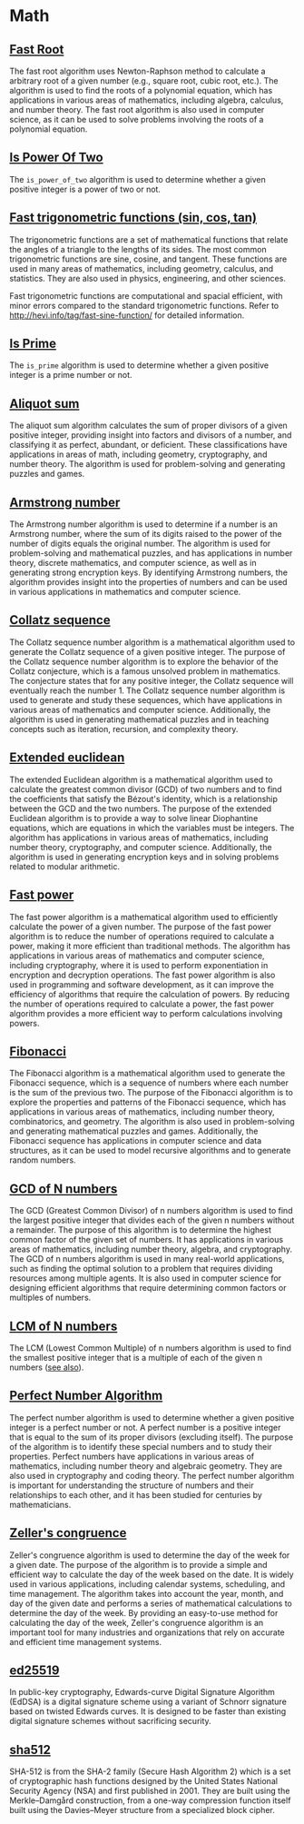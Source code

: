 # Math

## [Fast Root](./src/fast_root.cairo)

The fast root algorithm uses Newton-Raphson method to calculate a arbitrary root of a given number (e.g., square root, cubic root, etc.). The algorithm is used to find the roots of a polynomial equation, which has applications in various areas of mathematics, including algebra, calculus, and number theory. The fast root algorithm is also used in computer science, as it can be used to solve problems involving the roots of a polynomial equation.

## [Is Power Of Two](./src/is_power_of_two.cairo)

The `is_power_of_two` algorithm is used to determine whether a given positive integer is a power of two or not.

## [Fast trigonometric functions (sin, cos, tan)](./src/trigonometry.cairo)

The trigonometric functions are a set of mathematical functions that relate the angles of a triangle to the lengths of its sides. The most common trigonometric functions are sine, cosine, and tangent. These functions are used in many areas of mathematics, including geometry, calculus, and statistics. They are also used in physics, engineering, and other sciences.

Fast trigonometric functions are computational and spacial efficient, with minor errors compared to the standard trigonometric functions. Refer to http://hevi.info/tag/fast-sine-function/ for detailed information.

## [Is Prime](./src/is_prime.cairo)

The `is_prime` algorithm is used to determine whether a given positive integer is a prime number or not.

## [Aliquot sum](./src/aliquot_sum.cairo)

The aliquot sum algorithm calculates the sum of proper divisors of a given positive integer, providing insight into factors and divisors of a number, and classifying it as perfect, abundant, or deficient.
These classifications have applications in areas of math, including geometry, cryptography, and number theory. The algorithm is used for problem-solving and generating puzzles and games.

## [Armstrong number](./src/armstrong_number.cairo)

The Armstrong number algorithm is used to determine if a number is an Armstrong number, where the sum of its digits raised to the power of the number of digits equals the original number.
The algorithm is used for problem-solving and mathematical puzzles, and has applications in number theory, discrete mathematics, and computer science, as well as in generating strong encryption keys.
By identifying Armstrong numbers, the algorithm provides insight into the properties of numbers and can be used in various applications in mathematics and computer science.

## [Collatz sequence](./src/collatz_sequence.cairo)
The Collatz sequence number algorithm is a mathematical algorithm used to generate the Collatz sequence of a given positive integer.
The purpose of the Collatz sequence number algorithm is to explore the behavior of the Collatz conjecture, which is a famous unsolved problem in mathematics. The conjecture states that for any positive integer, the Collatz sequence will eventually reach the number 1. The Collatz sequence number algorithm is used to generate and study these sequences, which have applications in various areas of mathematics and computer science.
Additionally, the algorithm is used in generating mathematical puzzles and in teaching concepts such as iteration, recursion, and complexity theory.

## [Extended euclidean](./src/extended_euclidean_algorithm.cairo)
The extended Euclidean algorithm is a mathematical algorithm used to calculate the greatest common divisor (GCD) of two numbers and to find the coefficients that satisfy the Bézout's identity, which is a relationship between the GCD and the two numbers.
The purpose of the extended Euclidean algorithm is to provide a way to solve linear Diophantine equations, which are equations in which the variables must be integers.
The algorithm has applications in various areas of mathematics, including number theory, cryptography, and computer science. Additionally, the algorithm is used in generating encryption keys and in solving problems related to modular arithmetic.

## [Fast power](./src/fast_power.cairo)
The fast power algorithm is a mathematical algorithm used to efficiently calculate the power of a given number.
The purpose of the fast power algorithm is to reduce the number of operations required to calculate a power, making it more efficient than traditional methods. The algorithm has applications in various areas of mathematics and computer science, including cryptography, where it is used to perform exponentiation in encryption and decryption operations. The fast power algorithm is also used in programming and software development, as it can improve the efficiency of algorithms that require the calculation of powers.
By reducing the number of operations required to calculate a power, the fast power algorithm provides a more efficient way to perform calculations involving powers.

## [Fibonacci](./src/fibonacci.cairo)
The Fibonacci algorithm is a mathematical algorithm used to generate the Fibonacci sequence, which is a sequence of numbers where each number is the sum of the previous two.
The purpose of the Fibonacci algorithm is to explore the properties and patterns of the Fibonacci sequence, which has applications in various areas of mathematics, including number theory, combinatorics, and geometry. The algorithm is also used in problem-solving and generating mathematical puzzles and games. Additionally, the Fibonacci sequence has applications in computer science and data structures, as it can be used to model recursive algorithms and to generate random numbers.

## [GCD of N numbers](./src/gcd_of_n_numbers.cairo)
The GCD (Greatest Common Divisor) of n numbers algorithm is used to find the largest positive integer that divides each of the given n numbers without a remainder.
The purpose of this algorithm is to determine the highest common factor of the given set of numbers. It has applications in various areas of mathematics, including number theory, algebra, and cryptography. The GCD of n numbers algorithm is used in many real-world applications, such as finding the optimal solution to a problem that requires dividing resources among multiple agents. It is also used in computer science for designing efficient algorithms that require determining common factors or multiples of numbers.

## [LCM of N numbers](./src/lcm_of_n_numbers.cairo)
The LCM (Lowest Common Multiple) of n numbers algorithm is used to find the smallest positive integer that is a multiple of each of the given n numbers ([see also](https://numpy.org/doc/stable/reference/generated/numpy.lcm.html)).

## [Perfect Number Algorithm](./src/perfect_number.cairo)
The perfect number algorithm is used to determine whether a given positive integer is a perfect number or not.
A perfect number is a positive integer that is equal to the sum of its proper divisors (excluding itself).
The purpose of the algorithm is to identify these special numbers and to study their properties. Perfect numbers have applications in various areas of mathematics, including number theory and algebraic geometry. They are also used in cryptography and coding theory. The perfect number algorithm is important for understanding the structure of numbers and their relationships to each other, and it has been studied for centuries by mathematicians.

## [Zeller's congruence](./src/zellers_congruence.cairo)
Zeller's congruence algorithm is used to determine the day of the week for a given date.
The purpose of the algorithm is to provide a simple and efficient way to calculate the day of the week based on the date.
It is widely used in various applications, including calendar systems, scheduling, and time management.
The algorithm takes into account the year, month, and day of the given date and performs a series of mathematical calculations to determine the day of the week. By providing an easy-to-use method for calculating the day of the week, Zeller's congruence algorithm is an important tool for many industries and organizations that rely on accurate and efficient time management systems.

## [ed25519](./src/ed25519.cairo)
In public-key cryptography, Edwards-curve Digital Signature Algorithm (EdDSA) is a digital signature scheme using a variant of Schnorr signature based on twisted Edwards curves. It is designed to be faster than existing digital signature schemes without sacrificing security.

## [sha512](./src/sha512.cairo)
SHA-512 is from the SHA-2 family (Secure Hash Algorithm 2) which is a set of cryptographic hash functions designed by the United States National Security Agency (NSA) and first published in 2001. They are built using the Merkle–Damgård construction, from a one-way compression function itself built using the Davies–Meyer structure from a specialized block cipher.
